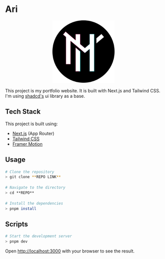 # Ari

<p align="center">
  <img src="public/logo.png" alt="Logo" width="200" height="200">
</p>

This project is my portfolio website. It is built with Next.js and Tailwind CSS. I'm using [shadcd's](https://ui.shadcn.com/) ui library as a base.

## Tech Stack

This project is built using:

- [Next.js](https://nextjs.org/docs/app) (App Router)
- [Tailwind CSS](https://tailwindcss.com/)
- [Framer Motion](https://www.framer.com/motion/)

## Usage

```sh
# Clone the repository
> git clone **REPO LINK**

# Navigate to the directory
> cd **REPO**

# Install the dependencies
> pnpm install
```

## Scripts

```sh
# Start the development server
> pnpm dev
```

Open [http://localhost:3000](http://localhost:3000) with your browser to see the result.
